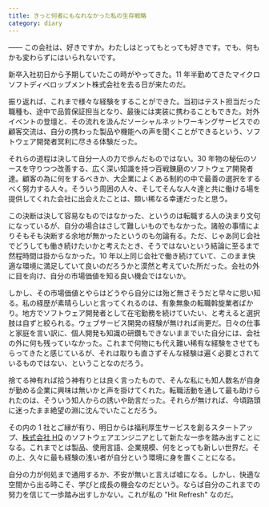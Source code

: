 ```yaml
---
title: きっと何者にもなれなかった私の生存戦略
category: diary
---
```


―― この会社は、好きですか。わたしはとってもとっても好きです。でも、何もかも変わらずにはいられないです。

新卒入社初日から予期していたこの時がやってきた。11 年半勤めてきたマイクロソフトディベロップメント株式会社を去る日が来たのだ。

振り返れば、これまで様々な経験をすることができた。当初はテスト担当だった職種も、途中で品質保証担当となり、最後には実装に携わることもできた。対外イベントの登壇と、その流れを汲んだソーシャルネットワーキングサービスでの顧客交流は、自分の携わった製品や機能への声を聞くことができるという、ソフトウェア開発者冥利に尽きる体験だった。

それらの道程は決して自分一人の力で歩んだものではない。30 年物の秘伝のソースを守りつつ改善する、広く深い知識を持つ百戦錬磨のソフトウェア開発者達。顧客の為に何をするべきか、大企業によくある制約の中で最善の選択をするべく努力する人々。そういう周囲の人々、そしてそんな人々達と共に働ける場を提供してくれた会社に出会えたことは、類い稀なる幸運だったと思う。

この決断は決して容易なものではなかった、というのは転職する人の決まり文句になっているが、自分の場合はさして難しいものでもなかった。諸般の事情によりそもそも決断する余地が無かったというのも勿論有る。ただ、じゃあ同じ会社でどうしても働き続けたいかと考えたとき、そうではないという結論に至るまで然程時間は掛からなかった。10 年以上同じ会社で働き続けていて、このまま快適な環境に満足していて良いのだろうかと漠然と考えていた所だった。会社の外に目を向け、自分の市場価値を知る良い機会ではないか。

しかし、その市場価値とやらはどうやら自分には殆ど無さそうだと早々に思い知る。私の経歴が素晴らしいと言ってくれるのは、有象無象の転職斡旋業者ばかり。地方でソフトウェア開発者として在宅勤務を続けていたい、と考えると選択肢は自ずと絞られる。ウェブサービス開発の経験が無ければ尚更だ。日々の仕事と家庭を言い訳に、個人開発も知識の研鑽もできないままでいた自分には、会社の外に何も残っていなかった。これまで何物にも代え難い稀有な経験をさせてもらってきたと感じているが、それは取りも直さずそんな経験は遍く必要とされているものではない、ということなのだろう。

捨てる神有れば拾う神有りとは良く言ったもので、そんな私にも知人数名が自身が勤める企業に興味は無いかと声を掛けてくれた。転職活動を通して最も助けられたのは、そういう知人からの誘いや助言だった。それらが無ければ、今頃路頭に迷ったまま絶望の淵に沈んでいたことだろう。

その内の 1 社とご縁が有り、明日からは福利厚生サービスを創るスタートアップ、[株式会社 HQ](https://hq-hq.co.jp/) のソフトウェアエンジニアとして新たな一歩を踏み出すことになる。これまでとは製品、使用言語、企業規模、何をとっても新しい世界だ。その上、久々に最も経験の浅い者が自分という環境に身を置くことになる。

自分の力が何処まで通用するか、不安が無いと言えば嘘になる。しかし、快適な空間から出る時こそ、学びと成長の機会なのだという。ならば自分のこれまでの努力を信じて一歩踏み出すしかない。これが私の "Hit Refresh" なのだ。
